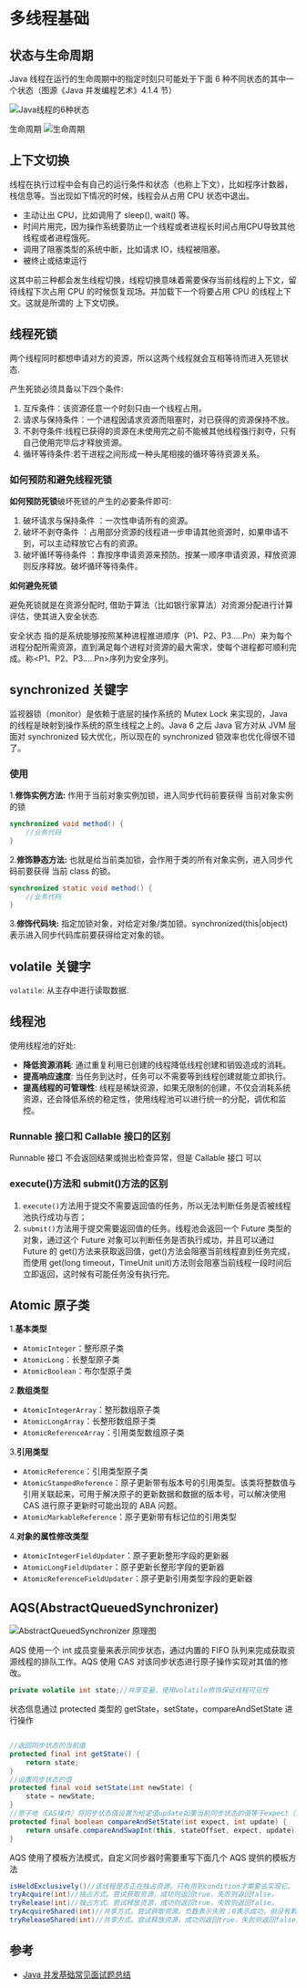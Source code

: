 # 多线程基础

## 状态与生命周期

Java 线程在运行的生命周期中的指定时刻只可能处于下面 6 种不同状态的其中一个状态（图源《Java 并发编程艺术》4.1.4 节）

![Java线程的6种状态](../../../_media/images/backend/java/multi_thread_status.png)

生命周期
![生命周期](../../../_media/images/backend/java/multi_thread_live.png)

## 上下文切换

线程在执行过程中会有自己的运行条件和状态（也称上下文），比如程序计数器，栈信息等。当出现如下情况的时候，线程会从占用 CPU 状态中退出。

- 主动让出 CPU，比如调用了 sleep(), wait() 等。
- 时间片用完，因为操作系统要防止一个线程或者进程长时间占用CPU导致其他线程或者进程饿死。
- 调用了阻塞类型的系统中断，比如请求 IO，线程被阻塞。
- 被终止或结束运行

这其中前三种都会发生线程切换，线程切换意味着需要保存当前线程的上下文，留待线程下次占用 CPU 的时候恢复现场。并加载下一个将要占用 CPU 的线程上下文。这就是所谓的 上下文切换。

## 线程死锁

两个线程同时都想申请对方的资源，所以这两个线程就会互相等待而进入死锁状态.

产生死锁必须具备以下四个条件:

1. 互斥条件：该资源任意一个时刻只由一个线程占用。
2. 请求与保持条件：一个进程因请求资源而阻塞时，对已获得的资源保持不放。
3. 不剥夺条件:线程已获得的资源在未使用完之前不能被其他线程强行剥夺，只有自己使用完毕后才释放资源。
4. 循环等待条件:若干进程之间形成一种头尾相接的循环等待资源关系。

### 如何预防和避免线程死锁

**如何预防死锁**破坏死锁的产生的必要条件即可:

1. 破坏请求与保持条件 ：一次性申请所有的资源。
2. 破坏不剥夺条件 ：占用部分资源的线程进一步申请其他资源时，如果申请不到，可以主动释放它占有的资源。
3. 破坏循环等待条件 ：靠按序申请资源来预防。按某一顺序申请资源，释放资源则反序释放。破坏循环等待条件。

**如何避免死锁**

避免死锁就是在资源分配时, 借助于算法（比如银行家算法）对资源分配进行计算评估，使其进入安全状态.

安全状态 指的是系统能够按照某种进程推进顺序（P1、P2、P3.....Pn）来为每个进程分配所需资源，直到满足每个进程对资源的最大需求，使每个进程都可顺利完成。称<P1、P2、P3.....Pn>序列为安全序列。

## synchronized 关键字

监视器锁（monitor）是依赖于底层的操作系统的 Mutex Lock 来实现的，Java 的线程是映射到操作系统的原生线程之上的。Java 6 之后 Java 官方对从 JVM 层面对 synchronized 较大优化，所以现在的 synchronized 锁效率也优化得很不错了。

### 使用

1.**修饰实例方法:** 作用于当前对象实例加锁，进入同步代码前要获得 当前对象实例的锁

```java
synchronized void method() {
    //业务代码
}
```

2.**修饰静态方法:** 也就是给当前类加锁，会作用于类的所有对象实例，进入同步代码前要获得 当前 class 的锁。

```java
synchronized static void method() {
    //业务代码
}
```

3.**修饰代码块:** 指定加锁对象，对给定对象/类加锁。synchronized(this|object) 表示进入同步代码库前要获得给定对象的锁。

## volatile 关键字

`volatile`: 从主存中进行读取数据.

## 线程池

使用线程池的好处:

- **降低资源消耗**: 通过重复利用已创建的线程降低线程创建和销毁造成的消耗。
- **提高响应速度**: 当任务到达时，任务可以不需要等到线程创建就能立即执行。
- **提高线程的可管理性**: 线程是稀缺资源，如果无限制的创建，不仅会消耗系统资源，还会降低系统的稳定性，使用线程池可以进行统一的分配，调优和监控。

### Runnable 接口和 Callable 接口的区别

Runnable 接口 不会返回结果或抛出检查异常，但是 Callable 接口 可以

### execute()方法和 submit()方法的区别

1. `execute()`方法用于提交不需要返回值的任务，所以无法判断任务是否被线程池执行成功与否；
2. `submit()`方法用于提交需要返回值的任务。线程池会返回一个 Future 类型的对象，通过这个 Future 对象可以判断任务是否执行成功，并且可以通过 Future 的 get()方法来获取返回值，get()方法会阻塞当前线程直到任务完成，而使用 get(long timeout，TimeUnit unit)方法则会阻塞当前线程一段时间后立即返回，这时候有可能任务没有执行完。

## Atomic 原子类

1.**基本类型**

- `AtomicInteger`：整形原子类
- `AtomicLong`：长整型原子类
- `AtomicBoolean`：布尔型原子类

2.**数组类型**

- `AtomicIntegerArray`：整形数组原子类
- `AtomicLongArray`：长整形数组原子类
- `AtomicReferenceArray`：引用类型数组原子类

3.**引用类型**

- `AtomicReference`：引用类型原子类
- `AtomicStampedReference`：原子更新带有版本号的引用类型。该类将整数值与引用关联起来，可用于解决原子的更新数据和数据的版本号，可以解决使用 CAS 进行原子更新时可能出现的 ABA 问题。
- `AtomicMarkableReference`：原子更新带有标记位的引用类型

4.**对象的属性修改类型**

- `AtomicIntegerFieldUpdater`：原子更新整形字段的更新器
- `AtomicLongFieldUpdater`：原子更新长整形字段的更新器
- `AtomicReferenceFieldUpdater`：原子更新引用类型字段的更新器

## AQS(AbstractQueuedSynchronizer)

![AbstractQueuedSynchronizer 原理图](../../../_media/images/backend/java/AbstractQueuedSynchronizer_Class.png)

AQS 使用一个 int 成员变量来表示同步状态，通过内置的 FIFO 队列来完成获取资源线程的排队工作。AQS 使用 CAS 对该同步状态进行原子操作实现对其值的修改。

```java
private volatile int state;//共享变量，使用volatile修饰保证线程可见性
```

状态信息通过 protected 类型的 getState，setState，compareAndSetState 进行操作

```java

//返回同步状态的当前值
protected final int getState() {
    return state;
}
//设置同步状态的值
protected final void setState(int newState) {
    state = newState;
}
//原子地（CAS操作）将同步状态值设置为给定值update如果当前同步状态的值等于expect（期望值）
protected final boolean compareAndSetState(int expect, int update) {
    return unsafe.compareAndSwapInt(this, stateOffset, expect, update);
}

```

AQS 使用了模板方法模式，自定义同步器时需要重写下面几个 AQS 提供的模板方法

```java
isHeldExclusively()//该线程是否正在独占资源。只有用到condition才需要去实现它。
tryAcquire(int)//独占方式。尝试获取资源，成功则返回true，失败则返回false。
tryRelease(int)//独占方式。尝试释放资源，成功则返回true，失败则返回false。
tryAcquireShared(int)//共享方式。尝试获取资源。负数表示失败；0表示成功，但没有剩余可用资源；正数表示成功，且有剩余资源。
tryReleaseShared(int)//共享方式。尝试释放资源，成功则返回true，失败则返回false。
```

## 参考

- [Java 并发基础常见面试题总结](https://github.com/Snailclimb/JavaGuide/blob/master/docs/java/multi-thread/Java%E5%B9%B6%E5%8F%91%E5%9F%BA%E7%A1%80%E5%B8%B8%E8%A7%81%E9%9D%A2%E8%AF%95%E9%A2%98%E6%80%BB%E7%BB%93.md)